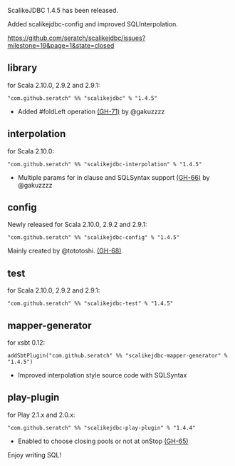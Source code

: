ScalikeJDBC 1.4.5 has been released. 

Added scalikejdbc-config and improved SQLInterpolation.

https://github.com/seratch/scalikejdbc/issues?milestone=19&page=1&state=closed


## library

for Scala 2.10.0, 2.9.2 and 2.9.1:

    "com.github.seratch" %% "scalikejdbc" % "1.4.5"

* Added #foldLeft operation [(GH-71)](https://github.com/seratch/scalikejdbc/issues/71) by @gakuzzzz

## interpolation

for Scala 2.10.0:

    "com.github.seratch" %% "scalikejdbc-interpolation" % "1.4.5"

* Multiple params for in clause and SQLSyntax support [(GH-66)](https://github.com/seratch/scalikejdbc/issues/66) by @gakuzzzz

## config

Newly released for Scala 2.10.0, 2.9.2 and 2.9.1:

    "com.github.seratch" %% "scalikejdbc-config" % "1.4.5"

Mainly created by @tototoshi. [(GH-68)](https://github.com/seratch/scalikejdbc/issues/68)

## test

for Scala 2.10.0, 2.9.2 and 2.9.1:

    "com.github.seratch" %% "scalikejdbc-test" % "1.4.5"

## mapper-generator

for xsbt 0.12:

    addSbtPlugin("com.github.seratch" %% "scalikejdbc-mapper-generator" % "1.4.5")

* Improved interpolation style source code with SQLSyntax

## play-plugin

for Play 2.1.x and 2.0.x:

    "com.github.seratch" %% "scalikejdbc-play-plugin" % "1.4.4"

* Enabled to choose closing pools or not at onStop [(GH-65)](https://github.com/seratch/scalikejdbc/issues/65)

Enjoy writing SQL!

